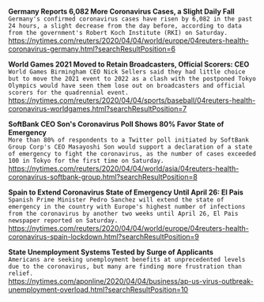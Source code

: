 **Germany Reports 6,082 More Coronavirus Cases, a Slight Daily Fall**\
`Germany's confirmed coronavirus cases have risen by 6,082 in the past 24 hours, a slight decrease from the day before, according to data from the government's Robert Koch Institute (RKI) on Saturday.`\
https://nytimes.com/reuters/2020/04/04/world/europe/04reuters-health-coronavirus-germany.html?searchResultPosition=6

**World Games 2021 Moved to Retain Broadcasters, Official Scorers: CEO**\
`World Games Birmingham CEO Nick Sellers said they had little choice but to move the 2021 event to 2022 as a clash with the postponed Tokyo Olympics would have seen them lose out on broadcasters and official scorers for the quadrennial event.`\
https://nytimes.com/reuters/2020/04/04/sports/baseball/04reuters-health-coronavirus-worldgames.html?searchResultPosition=7

**SoftBank CEO Son's Coronavirus Poll Shows 80% Favor State of Emergency**\
`More than 80% of respondents to a Twitter poll initiated by SoftBank Group Corp's CEO Masayoshi Son would support a declaration of a state of emergency to fight the coronavirus, as the number of cases exceeded 100 in Tokyo for the first time on Saturday.`\
https://nytimes.com/reuters/2020/04/04/world/asia/04reuters-health-coronavirus-softbank-group.html?searchResultPosition=8

**Spain to Extend Coronavirus State of Emergency Until April 26: El Pais**\
`Spanish Prime Minister Pedro Sanchez will extend the state of emergency in the country with Europe's highest number of infections from the coronavirus by another two weeks until April 26, El Pais newspaper reported on Saturday.`\
https://nytimes.com/reuters/2020/04/04/world/europe/04reuters-health-coronavirus-spain-lockdown.html?searchResultPosition=9

**State Unemployment Systems Tested by Surge of Applicants**\
`Americans are seeking unemployment benefits at unprecedented levels due to the coronavirus, but many are finding more frustration than relief. `\
https://nytimes.com/aponline/2020/04/04/business/ap-us-virus-outbreak-unemployment-overload.html?searchResultPosition=10

